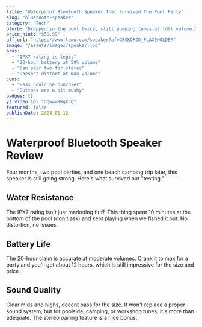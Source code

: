 ```yaml
---
title: "Waterproof Bluetooth Speaker That Survived The Pool Party"
slug: "bluetooth-speaker"
category: "Tech"
blurb: "Dropped in the pool twice, still pumping tunes at full volume."
price_hint: "$59.99"
aff_url: "https://www.temu.com/speaker?af=GECKOROO_PLACEHOLDER"
image: "/assets/images/speaker.jpg"
pros:
  - "IPX7 rating is legit"
  - "20-hour battery at 50% volume"
  - "Can pair two for stereo"
  - "Doesn't distort at max volume"
cons:
  - "Bass could be punchier"
  - "Buttons are a bit mushy"
badges: []
yt_video_id: "dQw4w9WgXcQ"
featured: false
publishDate: 2024-01-12
---
```


# Waterproof Bluetooth Speaker Review

Four months, two pool parties, and one beach camping trip later, this speaker is still going strong. Here's what survived our "testing."

## Water Resistance

The IPX7 rating isn't just marketing fluff. This thing spent 10 minutes at the bottom of the pool (don't ask) and kept playing when we fished it out. No distortion, no issues.

## Battery Life

The 20-hour claim is accurate at moderate volumes. Crank it to max for a party and you'll get about 12 hours, which is still impressive for the size and price.

## Sound Quality

Clear mids and highs, decent bass for the size. It won't replace a proper sound system, but for poolside, camping, or workshop tunes, it's more than adequate. The stereo pairing feature is a nice bonus.